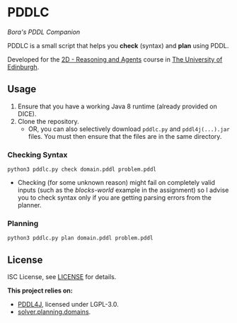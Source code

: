 # PDDLC
*Bora's PDDL Companion*

PDDLC is a small script that helps you **check** (syntax) and **plan** using
PDDL.

Developed for the [2D - Reasoning and Agents](https://www.inf.ed.ac.uk/teaching/courses/inf2d/) course in [The University of Edinburgh](https://www.ed.ac.uk/).


## Usage
1. Ensure that you have a working Java 8 runtime (already provided on DICE).
2. Clone the repository.
   - OR, you can also selectively download `pddlc.py` and `pddl4j(...).jar`
     files. You must then ensure that the files are in the same directory.

### Checking Syntax
```
python3 pddlc.py check domain.pddl problem.pddl
```

- Checking (for some unknown reason) might fail on completely valid inputs (such
  as the *blocks-world* example in the assignment) so I advise you to check
  syntax only if you are getting parsing errors from the planner.

### Planning
```
python3 pddlc.py plan domain.pddl problem.pddl
```


## License
ISC License, see [LICENSE](./LICENSE) for details.

**This project relies on:**

- [PDDL4J](https://github.com/pellierd/pddl4j), licensed under LGPL-3.0.
- [solver.planning.domains](http://solver.planning.domains/).
